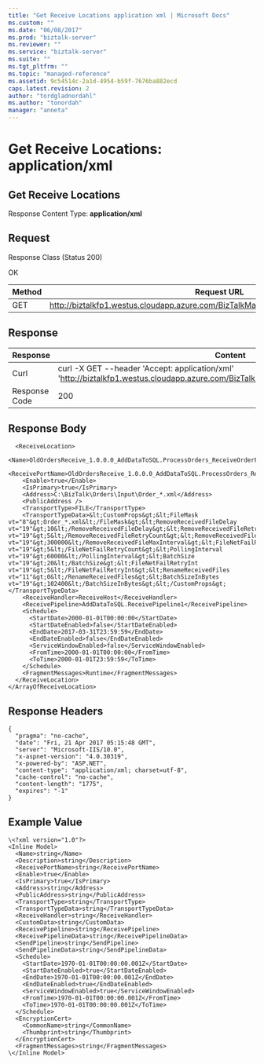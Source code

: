 ```yaml
---
title: "Get Receive Locations application xml | Microsoft Docs"
ms.custom: ""
ms.date: "06/08/2017"
ms.prod: "biztalk-server"
ms.reviewer: ""
ms.service: "biztalk-server"
ms.suite: ""
ms.tgt_pltfrm: ""
ms.topic: "managed-reference"
ms.assetid: 9c54514c-2a1d-4954-b59f-7676ba882ecd
caps.latest.revision: 2
author: "tordgladnordahl"
ms.author: "tonordah"
manager: "anneta"
---
```

# Get Receive Locations: application/xml
## Get Receive Locations

  Response Content Type: **application/xml**

Request
---
Response Class (Status 200)

OK

Method  | Request URL
------------- | -------------
GET  | http://biztalkfp1.westus.cloudapp.azure.com/BizTalkManagementService/ReceiveLocations

Response
---

| Response | Content          |
| ------------- | ----------- |
| Curl | curl -X GET --header 'Accept: application/xml' 'http://biztalkfp1.westus.cloudapp.azure.com/BizTalkManagementService/ReceiveLocations'|
| Response Code | 200|

Response Body
---
```\<ArrayOfReceiveLocation xmlns:xsd="http://www.w3.org/2001/XMLSchema" xmlns:xsi="http://www.w3.org/2001/XMLSchema-instance">
  <ReceiveLocation>
    <Name>OldOrdersReceive_1.0.0.0_AddDataToSQL.ProcessOrders_ReceiveOrderFromFile_2aa35c52bb10d3e0_ReceiveLocation</Name>
    <ReceivePortName>OldOrdersReceive_1.0.0.0_AddDataToSQL.ProcessOrders_ReceiveOrderFromFile_2aa35c52bb10d3e0</ReceivePortName>
    <Enable>true</Enable>
    <IsPrimary>true</IsPrimary>
    <Address>C:\BizTalk\Orders\Input\Order_*.xml</Address>
    <PublicAddress />
    <TransportType>FILE</TransportType>
    <TransportTypeData>&lt;CustomProps&gt;&lt;FileMask vt="8"&gt;Order_*.xml&lt;/FileMask&gt;&lt;RemoveReceivedFileDelay vt="19"&gt;10&lt;/RemoveReceivedFileDelay&gt;&lt;RemoveReceivedFileRetryCount vt="19"&gt;5&lt;/RemoveReceivedFileRetryCount&gt;&lt;RemoveReceivedFileMaxInterval vt="19"&gt;300000&lt;/RemoveReceivedFileMaxInterval&gt;&lt;FileNetFailRetryCount vt="19"&gt;5&lt;/FileNetFailRetryCount&gt;&lt;PollingInterval vt="19"&gt;60000&lt;/PollingInterval&gt;&lt;BatchSize vt="19"&gt;20&lt;/BatchSize&gt;&lt;FileNetFailRetryInt vt="19"&gt;5&lt;/FileNetFailRetryInt&gt;&lt;RenameReceivedFiles vt="11"&gt;0&lt;/RenameReceivedFiles&gt;&lt;BatchSizeInBytes vt="19"&gt;102400&lt;/BatchSizeInBytes&gt;&lt;/CustomProps&gt;</TransportTypeData>
    <ReceiveHandler>ReceiveHost</ReceiveHandler>
    <ReceivePipeline>AddDataToSQL.ReceivePipeline1</ReceivePipeline>
    <Schedule>
      <StartDate>2000-01-01T00:00:00</StartDate>
      <StartDateEnabled>false</StartDateEnabled>
      <EndDate>2017-03-31T23:59:59</EndDate>
      <EndDateEnabled>false</EndDateEnabled>
      <ServiceWindowEnabled>false</ServiceWindowEnabled>
      <FromTime>2000-01-01T00:00:00</FromTime>
      <ToTime>2000-01-01T23:59:59</ToTime>
    </Schedule>
    <FragmentMessages>Runtime</FragmentMessages>
  </ReceiveLocation>
</ArrayOfReceiveLocation>
```

Response Headers
---

```
{
  "pragma": "no-cache",
  "date": "Fri, 21 Apr 2017 05:15:48 GMT",
  "server": "Microsoft-IIS/10.0",
  "x-aspnet-version": "4.0.30319",
  "x-powered-by": "ASP.NET",
  "content-type": "application/xml; charset=utf-8",
  "cache-control": "no-cache",
  "content-length": "1775",
  "expires": "-1"
}
```

Example Value
---

```
\<?xml version="1.0"?>
<Inline Model>
  <Name>string</Name>
  <Description>string</Description>
  <ReceivePortName>string</ReceivePortName>
  <Enable>true</Enable>
  <IsPrimary>true</IsPrimary>
  <Address>string</Address>
  <PublicAddress>string</PublicAddress>
  <TransportType>string</TransportType>
  <TransportTypeData>string</TransportTypeData>
  <ReceiveHandler>string</ReceiveHandler>
  <CustomData>string</CustomData>
  <ReceivePipeline>string</ReceivePipeline>
  <ReceivePipelineData>string</ReceivePipelineData>
  <SendPipeline>string</SendPipeline>
  <SendPipelineData>string</SendPipelineData>
  <Schedule>
    <StartDate>1970-01-01T00:00:00.001Z</StartDate>
    <StartDateEnabled>true</StartDateEnabled>
    <EndDate>1970-01-01T00:00:00.001Z</EndDate>
    <EndDateEnabled>true</EndDateEnabled>
    <ServiceWindowEnabled>true</ServiceWindowEnabled>
    <FromTime>1970-01-01T00:00:00.001Z</FromTime>
    <ToTime>1970-01-01T00:00:00.001Z</ToTime>
  </Schedule>
  <EncryptionCert>
    <CommonName>string</CommonName>
    <Thumbprint>string</Thumbprint>
  </EncryptionCert>
  <FragmentMessages>string</FragmentMessages>
\</Inline Model>
```